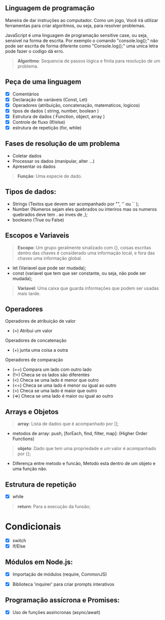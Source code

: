 ## Linguagem de programação 

Maneira de dar instruções ao computador.
Como um jogo, Você irá utilizar ferramentas para criar algoritmos, ou seja, para resolver problemas.

JavaScript é uma linguagem de programação sensitive case, ou seja, sensivel na forma de escrita. 
Por exemplo o comando "console.log();" não pode ser escrita de forma diferente como "Console.log();" uma unica letra pode fazer o codigo dá erro.

> **Algoritmo**: Sequencia de passos lógica e finita para resolução de um problema.

## Peça de uma linguagem 

- [x] Comentários
- [x] Declaração de variáveis (Const, Let)
- [x] Operadores (atribuição, concatenação, matematicos, logicos)
- [x] tipos de dados ( string, number, boolean )
- [x] Estrutura de dados ( Function, object, array )
- [x] Controle de fluxo (If/else)
- [x] estrutura de repetição (for, while)

## Fases de resolução de um problema 

- Coletar dados
- Processar os dados (manipular, alter ...)
- Apresentar os dados

> **Função**: Uma especie de dado.

## Tipos de dados: 

- Strings (Textos que devem ser acompanhado por "", '' ou `` );
- Number (Numeros sejam eles quebrados ou interiros mas os numeros quebrados deve tem . ao inves de ,);
- booleano (True ou False)

## Escopos e Variaveis

> **Escopo**: Um grupo geralmente sinalizado com {}, coisas escritas dentro das chaves é considerado uma informação local, e fora das chaves uma informação global.

- let (Variavel que pode ser mudada);
- const (variavel que tem que ser constante, ou seja, não pode ser mudada);

> **Variavel**: Uma caixa que guarda informações que podem ser usadas mais tarde.


## Operadores

Operadores de atribuição de valor
- (=) Atribui um valor 

Operadores de concatenação
- (+) junta uma coisa a outra

Operadores de comparação 
- (==) Compara um lado com outro lado
- (!=) Checa se os lados são diferentes
- (<) Checa se uma lado é menor que outro
- (<=) Checa se uma lado é menor ou igual ao outro
- (>) Checa se uma lado é maior que outro
- (=>) Checa se uma lado é maior ou igual ao outro

## Arrays e Objetos

> **array**: Lista de dados que é acompanhado por [];
- metodos de array: push, [forEach, find, filter, map]: (Higher Order Functions)

> **objeto**: Dado que tem uma propriedade e um valor é acompanhado por {};

- Diferença entre metodo e funcão, Metodo esta dentro de um objeto e uma função não.


## Estrutura de repetição

- [x] while


> **return**: Para a execução da funsão;


# Condicionais 

- [x] switch
- [x] If/Else

## Módulos em Node.js:

- [x] Importação de módulos (require, CommonJS)
- [x] Biblioteca 'inquirer' para criar prompts interativos


## Programação assícrona e Promises:

- [x] Uso de funções assíncronas (async/await)